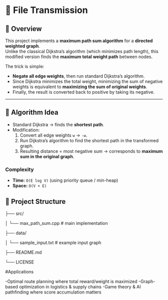 # 🚀 File Transmission

## 📌 Overview
This project implements a **maximum path sum algorithm** for a **directed weighted graph**.  
Unlike the classical Dijkstra’s algorithm (which minimizes path length), this modified version finds the **maximum total weight path** between nodes.

The trick is simple:  
- **Negate all edge weights**, then run standard Dijkstra’s algorithm.  
- Since Dijkstra minimizes the total weight, minimizing the sum of negative weights is equivalent to **maximizing the sum of original weights**.  
- Finally, the result is converted back to positive by taking its negative.

---

## 🧠 Algorithm Idea
- Standard Dijkstra → finds the **shortest path**.  
- Modification:  
  1. Convert all edge weights `w` → `-w`.  
  2. Run Dijkstra’s algorithm to find the shortest path in the transformed graph.  
  3. Resulting distance = most negative sum → corresponds to **maximum sum in the original graph**.  

### Complexity
- **Time:** `O(E log V)` (using priority queue / min-heap)  
- **Space:** `O(V + E)`  

## 📁 Project Structure 
├── src/

│ └── max_path_sum.cpp # main implementation

├── data/

│ └── sample_input.txt # example input graph

├── README.md

└── LICENSE

#Applications

-Optimal route planning where total reward/weight is maximized
-Graph-based optimization in logistics & supply chains
-Game theory & AI pathfinding where score accumulation matters



